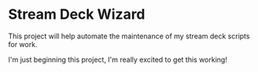 # Stream Deck Wizard

This project will help automate the maintenance of my stream deck scripts for work.

I'm just beginning this project, I'm really excited to get this working!